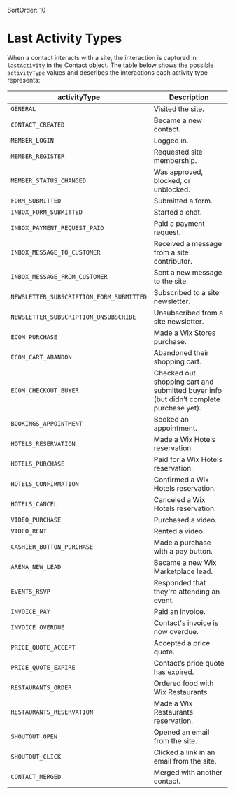 SortOrder: 10
# Last Activity Types

When a contact interacts with a site,
the interaction is captured in `lastActivity` in the Contact object.
The table below shows the possible `activityType` values
and describes the interactions each activity type represents:

| activityType | Description |
|---|---|
| `GENERAL` | Visited the site. |
| `CONTACT_CREATED` | Became a new contact. |
| `MEMBER_LOGIN` | Logged in. |
| `MEMBER_REGISTER` | Requested site membership. |
| `MEMBER_STATUS_CHANGED` | Was approved, blocked, or unblocked. |
| `FORM_SUBMITTED` | Submitted a form. |
| `INBOX_FORM_SUBMITTED` | Started a chat. |
| `INBOX_PAYMENT_REQUEST_PAID` | Paid a payment request. |
| `INBOX_MESSAGE_TO_CUSTOMER` | Received a message from a site contributor. |
| `INBOX_MESSAGE_FROM_CUSTOMER` | Sent a new message to the site. |
| `NEWSLETTER_SUBSCRIPTION_FORM_SUBMITTED` | Subscribed to a site newsletter. |
| `NEWSLETTER_SUBSCRIPTION_UNSUBSCRIBE` | Unsubscribed from a site newsletter. |
| `ECOM_PURCHASE` | Made a Wix Stores purchase. |
| `ECOM_CART_ABANDON` | Abandoned their shopping cart. |
| `ECOM_CHECKOUT_BUYER` | Checked out shopping cart and submitted buyer info (but didn’t complete purchase yet). |
| `BOOKINGS_APPOINTMENT` | Booked an appointment. |
| `HOTELS_RESERVATION` | Made a Wix Hotels reservation. |
| `HOTELS_PURCHASE` | Paid for a Wix Hotels reservation. |
| `HOTELS_CONFIRMATION` | Confirmed a Wix Hotels reservation. |
| `HOTELS_CANCEL` | Canceled a Wix Hotels reservation. |
| `VIDEO_PURCHASE` | Purchased a video. |
| `VIDEO_RENT` | Rented a video. |
| `CASHIER_BUTTON_PURCHASE` | Made a purchase with a pay button. |
| `ARENA_NEW_LEAD` | Became a new Wix Marketplace lead. |
| `EVENTS_RSVP` | Responded that they're attending an event. |
| `INVOICE_PAY` | Paid an invoice. |
| `INVOICE_OVERDUE` | Contact's invoice is now overdue. |
| `PRICE_QUOTE_ACCEPT` | Accepted a price quote. |
| `PRICE_QUOTE_EXPIRE` | Contact’s price quote has expired. |
| `RESTAURANTS_ORDER` | Ordered food with Wix Restaurants. |
| `RESTAURANTS_RESERVATION` | Made a Wix Restaurants reservation. |
| `SHOUTOUT_OPEN` | Opened an email from the site. |
| `SHOUTOUT_CLICK` | Clicked a link in an email from the site. |
| `CONTACT_MERGED` | Merged with another contact. |
